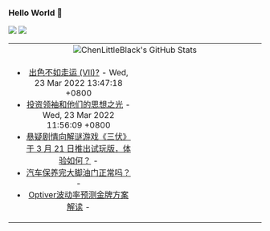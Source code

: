 ### Hello World 👋

[![](https://img.shields.io/badge/@ChenLittleBlack-1a6c81?style=flat&logo=java&logoColor=1a6c81&label=Java&colorA=ffffff)](https://www.java.com/)
[![](https://img.shields.io/badge/@ChenLittleBlack-41b883?style=flat&logo=vuedotjs&logoColor=41b883&label=Vue&colorA=ffffff)](https://cn.vuejs.org/)

<table>
<tr>
<td colspan="2" style="text-align: center;">
<img alt="ChenLittleBlack's GitHub Stats" src="https://github-readme-stats.vercel.app/api?username=ChenLittleBlack&show_icons=true&icon_color=CE1D2D&text_color=718096&bg_color=ffffff&hide_title=true" />
</td>
</tr>
<tr>
<td align="center" valign="middle">

<!-- START_SECTION:blog -->
* <a href='http://zhuanlan.zhihu.com/p/476007400?utm_campaign=rss&utm_medium=rss&utm_source=rss&utm_content=title' target='_blank'>出色不如走运 (VII)?</a> - Wed, 23 Mar 2022 13:47:18 +0800
* <a href='http://zhuanlan.zhihu.com/p/483040741?utm_campaign=rss&utm_medium=rss&utm_source=rss&utm_content=title' target='_blank'>投资领袖和他们的思想之光</a> - Wed, 23 Mar 2022 11:56:09 +0800
* <a href='http://www.zhihu.com/question/520957436/answer/2401850037?utm_campaign=rss&utm_medium=rss&utm_source=rss&utm_content=title' target='_blank'>悬疑剧情向解谜游戏《三伏》于 3 月 21 日推出试玩版，体验如何？</a> - 
* <a href='http://www.zhihu.com/question/523093932/answer/2401790243?utm_campaign=rss&utm_medium=rss&utm_source=rss&utm_content=title' target='_blank'>汽车保养完大脚油门正常吗？</a> - 
* <a href='http://zhuanlan.zhihu.com/p/473531503?utm_campaign=rss&utm_medium=rss&utm_source=rss&utm_content=title' target='_blank'>Optiver波动率预测金牌方案解读</a> - 
<!-- END_SECTION:blog -->

</td>
<td valign="middle" width="50%">

<!-- START_SECTION:douban -->

<!-- END_SECTION:douban -->

</td>
</tr>
</table>
